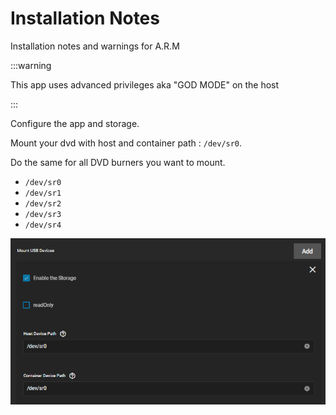 # Installation Notes

Installation notes and warnings for A.R.M

:::warning

This app uses advanced privileges aka "GOD MODE" on the host

:::

Configure the app and storage.

Mount your dvd with host and container path : `/dev/sr0`.

Do the same for all DVD burners you want to mount.

- `/dev/sr0`
- `/dev/sr1`
- `/dev/sr2`
- `/dev/sr3`
- `/dev/sr4`

![dvd-mount](./imgs/dvd-mount.png)
